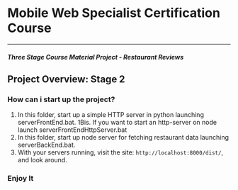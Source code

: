 # Mobile Web Specialist Certification Course
---
#### _Three Stage Course Material Project - Restaurant Reviews_

## Project Overview: Stage 2

### How can i start up the project?

1. In this folder, start up a simple HTTP server in python launching serverFrontEnd.bat.
1Bis. If you want to start an http-server on node launch serverFrontEndHttpServer.bat
2. In this folder, start up node server for fetching restaurant data launching serverBackEnd.bat.
3. With your servers running, visit the site: `http://localhost:8000/dist/`, and look around.

### Enjoy It
